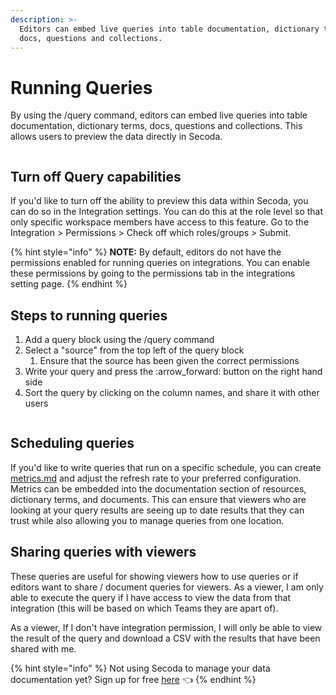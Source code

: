 ```yaml
---
description: >-
  Editors can embed live queries into table documentation, dictionary terms,
  docs, questions and collections.
---
```


# Running Queries

By using the /query command, editors can embed live queries into table documentation, dictionary terms, docs, questions and collections. This allows users to preview the data directly in Secoda.

<figure><img src="../../../.gitbook/assets/Screenshot 2024-01-11 at 2.44.46 PM.png" alt=""><figcaption></figcaption></figure>

## Turn off Query capabilities

If you'd like to turn off the ability to preview this data within Secoda, you can do so in the Integration settings. You can do this at the role level so that only specific workspace members have access to this feature. Go to the Integration > Permissions > Check off which roles/groups > Submit.

{% hint style="info" %}
**NOTE:** By default, editors do not have the permissions enabled for running queries on integrations. You can enable these permissions by going to the permissions tab in the integrations setting page.&#x20;
{% endhint %}

## Steps to running queries

1. Add a query block using the /query command
2. Select a "source" from the top left of the query block
   1. Ensure that the source has been given the correct permissions
3. Write your query and press the :arrow\_forward: button on the right hand side
4. Sort the query by clicking on the column names, and share it with other users

<figure><img src="../../../.gitbook/assets/Kapture 2024-01-11 at 15.37.03.gif" alt=""><figcaption></figcaption></figure>

## Scheduling queries

&#x20;If you'd like to write queries that run on a specific schedule, you can create [metrics.md](../../metrics.md "mention") and adjust the refresh rate to your preferred configuration. Metrics can be embedded into the documentation section of resources, dictionary terms, and documents. This can ensure that viewers who are looking at your query results are seeing up to date results that they can trust while also allowing you to manage queries from one location.&#x20;

## Sharing queries with viewers

These queries are useful for showing viewers how to use queries or if editors want to share / document queries for viewers. As a viewer, I am only able to execute the query if I have access to view the data from that integration (this will be based on which Teams they are apart of).

As a viewer, If I don't have integration permission, I will only be able to view the result of the query and download a CSV with the results that have been shared with me.

{% hint style="info" %}
Not using Secoda to manage your data documentation yet? Sign up for free [here](http://app.secoda.co/) 👈
{% endhint %}
